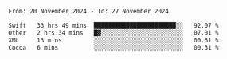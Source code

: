 
<!--START_SECTION:waka-->

```txt
From: 20 November 2024 - To: 27 November 2024

Swift   33 hrs 49 mins  ███████████████████████░░   92.07 %
Other   2 hrs 34 mins   █▓░░░░░░░░░░░░░░░░░░░░░░░   07.01 %
XML     13 mins         ░░░░░░░░░░░░░░░░░░░░░░░░░   00.61 %
Cocoa   6 mins          ░░░░░░░░░░░░░░░░░░░░░░░░░   00.31 %
```

<!--END_SECTION:waka-->
